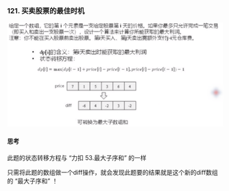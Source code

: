### 121. 买卖股票的最佳时机

![](../image/dp_leetcode_121.png)

#### 思考

此题的状态转移方程与 “力扣 53.最大子序和” 的一样

只需将此题的数组做一个diff操作，就会发现此题要的结果就是这个新的diff数组的 “最大子序和” ！

